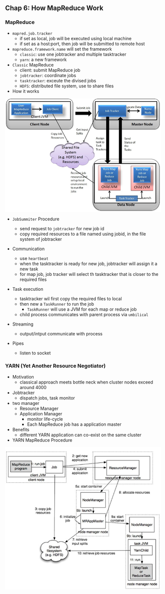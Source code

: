 ## Chap 6: How MapReduce Work

### MapReduce
- `mapred.job.tracker`
  - if set as local, job will be executed using local machine
  - if set as a host:port, then job will be submitted to remote host
- `mapreduce.framework.name` will set the framework
  - `classic`: use one jobtracker and multiple tasktracker
  - `yarn`: a new framework
- `Classic` MapReduce
  - client: submit MapReduce job
  - `jobtracker`: coordinate jobs
  - `tasktracker`: exceute the divised jobs
  - `HDFS`: distributed file system, use to share files 
- How it works

<img src="../figs/hadoop-mr.jpg" width="600" align="middle" />

- `JobSummiter` Procedure
  - send request to `jobtracker` for new job id
  - copy required resources to a file named using jobid, in the file system of jobtracker
- Communication
  - use `heartbeat`
  - when the tasktracker is ready for new job, jobtracker will assign it a new task
  - for map job, job tracker will select th tasktracker that is closer to the required files
  
- Task execution
  - tasktracker wil first copy the required files to local
  - then new a  `TaskRunner` to run the job
    - `TaskRunner` will use a JVM for each map or reduce job
  - child process communicates with parent process via `umbilical`
- Streaming
  - output/intput communicate with process
- Pipes
  - listen to socket

### YARN (Yet Another Resource Negotiator)
- Motivation
  - classical approach meets bottle neck when cluster nodes exceed around 4000
- Jobtracker 
  - dispatch jobs, task monitor
- two manager
  - Resource Manager
  - Application Manager
    - monitor life-cycle
    - Each MapReduce job has a application master
- Benefits
  - different YARN application can co-exist on the same cluster 
- YARN MapReduce Procedure

<img src="../figs/yarn-mr.jpg" width="600" align="middle" />
